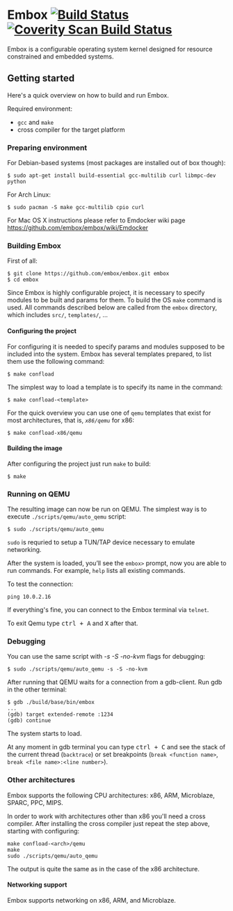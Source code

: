 Embox [![Build Status](https://travis-ci.org/embox/embox.svg?branch=master)](https://travis-ci.org/embox/embox) [![Coverity Scan Build Status](https://scan.coverity.com/projects/700/badge.svg)](https://scan.coverity.com/projects/700)
=====

Embox is a configurable operating system kernel designed for resource
constrained and embedded systems.

Getting started
---------------
Here's a quick overview on how to build and run Embox.

Required environment:
 - `gcc` and `make`
 - cross compiler for the target platform

### Preparing environment
For Debian-based systems (most packages are installed out of box though):
```
$ sudo apt-get install build-essential gcc-multilib curl libmpc-dev python
```

For Arch Linux:
```
$ sudo pacman -S make gcc-multilib cpio curl
```

For Mac OS X instructions please refer to Emdocker wiki page https://github.com/embox/embox/wiki/Emdocker

### Building Embox
First of all:
```
$ git clone https://github.com/embox/embox.git embox
$ cd embox
```
Since Embox is highly configurable project, it is necessary to specify modules to be built and params for them. To build the OS `make` command is used.
All commands described below are called from the `embox` directory, which includes `src/`, `templates/`, ...

#### Configuring the project
For configuring it is needed to specify params and modules supposed to be included into the system. Embox has several templates prepared, to list them use the following command:
```
$ make confload
```

The simplest way to load a template is to specify its name in the command:
```
$ make confload-<template>
```

For the quick overview you can use one of `qemu` templates that exist for most architectures, that is, *`x86/qemu`* for x86:
```
$ make confload-x86/qemu
```

#### Building the image
After configuring the project just run `make` to build:
```
$ make
```

### Running on QEMU
The resulting image can now be run on QEMU. The simplest way is to execute `./scripts/qemu/auto_qemu` script:
```
$ sudo ./scripts/qemu/auto_qemu
```
`sudo` is requried to setup a TUN/TAP device necessary to emulate networking.

After the system is loaded, you’ll see the `embox>` prompt, now you are able to run commands.
For example, `help` lists all existing commands.

To test the connection:
```
ping 10.0.2.16
```
If everything's fine, you can connect to the Embox terminal via `telnet`.

To exit Qemu type <kbd>ctrl + A</kbd> and <kbd>X</kbd> after that.

### Debugging
You can use the same script with *-s -S -no-kvm* flags for debugging:
```
$ sudo ./scripts/qemu/auto_qemu -s -S -no-kvm
```
After running that QEMU waits for a connection from a gdb-client. Run gdb in the other terminal:
```
$ gdb ./build/base/bin/embox
...
(gdb) target extended-remote :1234
(gdb) continue
```
The system starts to load.

At any moment in gdb terminal you can type <kbd>ctrl + C</kbd> and see the stack of the current thread (`backtrace`) or set breakpoints (`break <function name>`, `break <file name>:<line number>`).

### Other architectures
Embox supports the following CPU architectures: x86, ARM, Microblaze, SPARC, PPC, MIPS.

In order to work with architectures other than x86 you'll need a cross compiler.
After installing the cross compiler just repeat the step above, starting with configuring:
```
make confload-<arch>/qemu
make
sudo ./scripts/qemu/auto_qemu
```
The output is quite the same as in the case of the x86 architecture.

#### Networking support
Embox supports networking on x86, ARM, and Microblaze.
